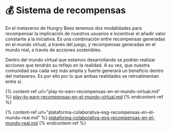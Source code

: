 # 💰 Sistema de recompensas

En el metaverso de Hungry Bees tenemos dos modalidades para recompensar la implicación de nuestros usuarios e incentivar el añadir valor constante a la iniciativa. Es una combinación entre recompensas generadas en el mundo virtual, a través del juego, y recompensas generadas en el mundo real, a través de acciones sostenibles.

Dentro del mundo virtual que estamos desarrollando se podrán realizar acciones que tendrán su reflejo en la realidad. A su vez, que nuestra comunidad sea cada vez más amplia y fuerte generará un beneficio dentro del metaverso. Es por ello por lo que ambas realidades se retroalimentan entre sí.

{% content-ref url="play-to-earn-recompensas-en-el-mundo-virtual.md" %}
[play-to-earn-recompensas-en-el-mundo-virtual.md](play-to-earn-recompensas-en-el-mundo-virtual.md)
{% endcontent-ref %}

{% content-ref url="plataforma-colaborativa-esg-recompensas-en-el-mundo-real.md" %}
[plataforma-colaborativa-esg-recompensas-en-el-mundo-real.md](plataforma-colaborativa-esg-recompensas-en-el-mundo-real.md)
{% endcontent-ref %}
